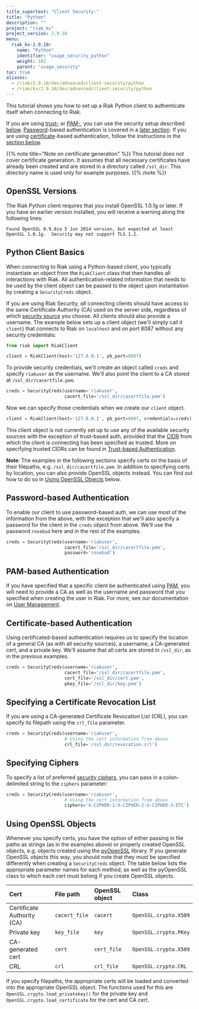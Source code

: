 ```yaml
---
title_supertext: "Client Security:"
title: "Python"
description: ""
project: "riak_kv"
project_version: 2.9.10
menu:
  riak_kv-2.9.10:
    name: "Python"
    identifier: "usage_security_python"
    weight: 102
    parent: "usage_security"
toc: true
aliases:
  - /riak/2.9.10/dev/advanced/client-security/python
  - /riak/kv/2.9.10/dev/advanced/client-security/python
---
```


This tutorial shows you how to set up a Riak Python client to
authenticate itself when connecting to Riak.

If you are using [trust-]({{<baseurl>}}riak/kv/2.9.10/using/security/managing-sources/) or [PAM-]({{<baseurl>}}riak/kv/2.9.10/using/security/managing-sources/#pam-based-authentication), you can use the security
setup described [below](#python-client-basics). [Password]({{<baseurl>}}riak/kv/2.9.10/using/security/managing-sources/#password-based-authentication)-based authentication is covered
in a [later section](#password-based-authentication). If you are using
[certificate]({{<baseurl>}}riak/kv/2.9.10/using/security/managing-sources/#certificate-based-authentication)-based authentication, follow
the instructions in the [section below](#certificate-based-authentication).

{{% note title="Note on certificate generation" %}}
This tutorial does not cover certificate generation. It assumes that all
necessary certificates have already been created and are stored in a directory
called `/ssl_dir`. This directory name is used only for example purposes.
{{% /note %}}

## OpenSSL Versions

The Riak Python client requires that you install OpenSSL 1.0.1g or
later. If you have an earlier version installed, you will receive a
warning along the following lines:

```
Found OpenSSL 0.9.8za 5 Jun 2014 version, but expected at least OpenSSL 1.0.1g.  Security may not support TLS 1.2.
```

## Python Client Basics

When connecting to Riak using a Python-based client, you typically
instantiate an object from the `RiakClient` class that then handles all
interactions with Riak. All authentication-related information that
needs to be used by the client object can be passed to the object upon
instantiation by creating a `SecurityCreds` object.

If you are using Riak Security, _all_ connecting clients should have
access to the same Certificate Authority (CA) used on the server side,
regardless of which [security source]({{<baseurl>}}riak/kv/2.9.10/using/security/managing-sources/) you
choose. All clients should also provide a username. The example below
sets up a client object (we'll simply call it `client`) that connects to
Riak on `localhost` and on port 8087 without any security credentials:

```python
from riak import RiakClient

client = RiakClient(host='127.0.0.1', pb_port=8087)
```

To provide security credentials, we'll create an object called `creds`
and specify `riakuser` as the username. We'll also point the client to a
CA stored at `/ssl_dir/cacertfile.pem`.

```python
creds = SecurityCreds(username='riakuser',
                      cacert_file='/ssl_dir/cacertfile.pem')
```

Now we can specify those credentials when we create our `client` object.

```python
client = RiakClient(host='127.0.0.1', pb_port=8087, credentials=creds)
```

This client object is not currently set up to use any of the
available security sources with the exception of trust-based auth,
provided that the
[CIDR](http://en.wikipedia.org/wiki/Classless_Inter-Domain_Routing) from
which the client is connecting has been specified as trusted. More on
specifying trusted CIDRs can be found in [Trust-based
Authentication]({{<baseurl>}}riak/kv/2.9.10/using/security/managing-sources/#Trust-based-Authentication).

**Note**: The examples in the following sections specify certs on the
basis of their filepaths, e.g. `/ssl_dir/cacertfile.pem`. In addition to
specifying certs by location, you can also provide OpenSSL objects
instead. You can find out how to do so in [Using OpenSSL Objects](#using-openssl-objects) below.

## Password-based Authentication

To enable our client to use password-based auth, we can use most of the
information from the above, with the exception that we'll also specify a
password for the client in the `creds` object from above. We'll use the
password `rosebud` here and in the rest of the examples.

```python
creds = SecurityCreds(username='riakuser',
                      cacert_file='/ssl_dir/cacertfile.pem',
                      password='rosebud')
```

## PAM-based Authentication

If you have specified that a specific client be authenticated using
[PAM]({{<baseurl>}}riak/kv/2.9.10/using/security/managing-sources/#pam-based-authentication), you will
need to provide a CA as well as the username and password that you
specified when creating the user in Riak. For more, see our
documentation on [User Management]({{<baseurl>}}riak/kv/2.9.10/using/security/basics/#user-management).

## Certificate-based Authentication

Using certificated-based authentication requires us to specify the
location of a general CA (as with all security sources), a username, a
CA-generated cert, and a private key. We'll assume that all certs are
stored in `/ssl_dir`, as in the previous examples.

```python
creds = SecurityCreds(username='riakuser',
                      cacert_file='/ssl_dir/cacertfile.pem',
                      cert_file='/ssl_dir/cert.pem',
                      pkey_file='/ssl_dir/key.pem')
```

## Specifying a Certificate Revocation List

If you are using a CA-generated Certificate Revocation List (CRL), you
can specify its filepath using the `crl_file` parameter.

```python
creds = SecurityCreds(username='riakuser',
                      # Using the cert information from above
                      crl_file='/ssl_dir/revocation.crl')
```

## Specifying Ciphers

To specify a list of preferred [security ciphers]({{<baseurl>}}riak/kv/2.9.10/using/security/basics/#security-ciphers), you can pass in a colon-delimited
string to the `ciphers` parameter:

```python
creds = SecurityCreds(username='riakuser',
                      # Using the cert information from above
                      ciphers='X-CIPHER-1:X-CIPHER-2:X-CIPHER-3:ETC')
```

## Using OpenSSL Objects

Whenever you specify certs, you have the option of either passing in
file paths as strings (as in the examples above) or properly created
OpenSSL objects, e.g. objects created using the
[pyOpenSSL](https://pyopenssl.readthedocs.org/en/latest/) library. If
you generate OpenSSL objects this way, you should note that they must
be specified differently when creating a `SecurityCreds` object. The
table below lists the appropriate parameter names for each method, as
well as the pyOpenSSL class to which each cert must belong if you create
OpenSSL objects.

Cert | File path | OpenSSL object | Class
:----|:----------|:---------------|:-----
Certificate Authority (CA) | `cacert_file` | `cacert` | `OpenSSL.crypto.X509`
Private key | `key_file` | `key` | `OpenSSL.crypto.PKey`
CA-generated cert | `cert` | `cert_file` | `OpenSSL.crypto.X509`
CRL | `crl` | `crl_file` | `OpenSSL.crypto.CRL`

If you specify filepaths, the appropriate certs will be loaded and
converted into the appropriate OpenSSL object. The functions used for
this are `OpenSSL.crypto.load_privatekey()` for the private key and
`OpenSSL.crypto.load_certificate` for the cert and CA cert.



